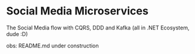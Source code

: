 # Social Media Microservices

The Social Media flow with CQRS, DDD and Kafka (all in .NET Ecosystem, dude :D)

obs: README.md under construction